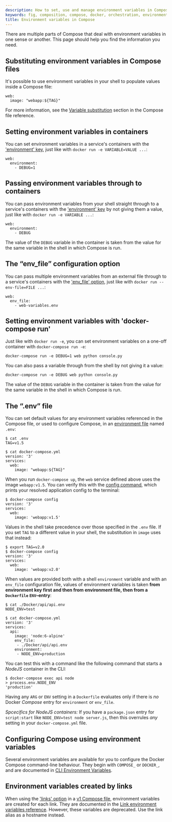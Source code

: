 ```yaml
---
description: How to set, use and manage environment variables in Compose
keywords: fig, composition, compose, docker, orchestration, environment, variables, env file
title: Environment variables in Compose
---
```


There are multiple parts of Compose that deal with environment variables in one sense or another. This page should help you find the information you need.


## Substituting environment variables in Compose files

It's possible to use environment variables in your shell to populate values inside a Compose file:

    web:
      image: "webapp:${TAG}"

For more information, see the [Variable substitution](compose-file.md#variable-substitution) section in the Compose file reference.


## Setting environment variables in containers

You can set environment variables in a service's containers with the ['environment' key](compose-file.md#environment), just like with `docker run -e VARIABLE=VALUE ...`:

    web:
      environment:
        - DEBUG=1


## Passing environment variables through to containers

You can pass environment variables from your shell straight through to a service's containers with the ['environment' key](compose-file.md#environment) by not giving them a value, just like with `docker run -e VARIABLE ...`:

    web:
      environment:
        - DEBUG

The value of the `DEBUG` variable in the container is taken from the value for the same variable in the shell in which Compose is run.


## The “env_file” configuration option

You can pass multiple environment variables from an external file through to a service's containers with the ['env_file' option](compose-file.md#envfile), just like with `docker run --env-file=FILE ...`:

    web:
      env_file:
        - web-variables.env


## Setting environment variables with 'docker-compose run'

Just like with `docker run -e`, you can set environment variables on a one-off container with `docker-compose run -e`:

    docker-compose run -e DEBUG=1 web python console.py

You can also pass a variable through from the shell by not giving it a value:

    docker-compose run -e DEBUG web python console.py

The value of the `DEBUG` variable in the container is taken from the value for the same variable in the shell in which Compose is run.


## The “.env” file

You can set default values for any environment variables referenced in the Compose file, or used to configure Compose, in an [environment file](env-file.md) named `.env`:

    $ cat .env
    TAG=v1.5

    $ cat docker-compose.yml
    version: '3'
    services:
      web:
        image: "webapp:${TAG}"

When you run `docker-compose up`, the `web` service defined above uses the image `webapp:v1.5`. You can verify this with the [config command](reference/config.md), which prints your resolved application config to the terminal:

    $ docker-compose config
    version: '3'
    services:
      web:
        image: 'webapp:v1.5'

Values in the shell take precedence over those specified in the `.env` file. If you set `TAG` to a different value in your shell, the substitution in `image` uses that instead:

    $ export TAG=v2.0
    $ docker-compose config
    version: '3'
    services:
      web:
        image: 'webapp:v2.0'

When values are provided both with a shell `environment` variable and with an `env_file` configuration file, values of environment variables is taken **from environment key first and then from environment file, then from a `Dockerfile` `ENV`–entry**:

    $ cat ./Docker/api/api.env
    NODE_ENV=test

    $ cat docker-compose.yml
    version: '3'
    services:
      api:
        image: 'node:6-alpine'
        env_file:
         - ./Docker/api/api.env
        environment:
         - NODE_ENV=production

You can test this with a command like the following command that starts a _NodeJS_ container in the CLI:

    $ docker-compose exec api node
    > process.env.NODE_ENV
    'production'

Having any `ARG` or `ENV` setting in a `Dockerfile` evaluates only if there is _no_ Docker _Compose_ entry for `environment` or `env_file`.

_Spcecifics for NodeJS containers:_ If you have a `package.json` entry for `script:start` like `NODE_ENV=test node server.js`, then this overrules _any_ setting in your `docker-compose.yml` file.

## Configuring Compose using environment variables

Several environment variables are available for you to configure the Docker Compose command-line behaviour. They begin with `COMPOSE_` or `DOCKER_`, and are documented in [CLI Environment Variables](reference/envvars.md).

## Environment variables created by links

When using the ['links' option](compose-file.md#links) in a [v1 Compose file](compose-file.md#version-1), environment variables are created for each link. They are documented in
the [Link environment variables reference](link-env-deprecated.md). However, these variables are deprecated. Use the link alias as a hostname instead.
